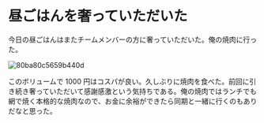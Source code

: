 # 昼ごはんを奢っていただいた
今日の昼ごはんはまたチームメンバーの方に奢っていただいた。俺の焼肉に行った。

![80ba80c5659b440d](https://noraworld.github.io/box-bulbasaur/2019/04/80ba80c5659b440d.jpg)

このボリュームで 1000 円はコスパが良い。久しぶりに焼肉を食べた。前回に引き続き奢っていただいて感謝感激という気持ちである。俺の焼肉ではランチでも網で焼く本格的な焼肉なので、お金に余裕ができたら同期と一緒に行くのもありだなと思った。
